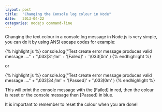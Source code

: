 ```yaml
---
layout: post
title:  "Changing the Console log colour in Node"
date:   2013-04-22
categories: nodejs command-line
---
```

Changing the text colour in a console.log message in Node.js is very simple, you can do it by using ANSI escape codes for example:

{% highlight js %}
console.log("Test create error message produces valid message ...." + '\033[31;1m' + '[Failed]' + '\033[0m' )
{% endhighlight %}

or

{% highlight js %}
console.log("Test create error message produces valid message ...." + '\033[34;1m' + '[Passed]' + '\033[0m' )
{% endhighlight %}

This will print the console message with the [Failed] in red, then the colour is reset or the console message then [Passed] in blue.

It is important to remember to reset the colour when you are done!
